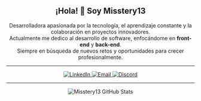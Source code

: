 <h2 align="center">¡Hola! 👋 Soy Misstery13</h2>

<p align="center">
Desarrolladora apasionada por la tecnología, el aprendizaje constante y la colaboración en proyectos innovadores.<br>
Actualmente me dedico al desarrollo de software, enfocándome en <strong>front-end</strong> y <strong>back-end</strong>.<br>
Siempre en búsqueda de nuevos retos y oportunidades para crecer profesionalmente.
</p>

---

<p align="center">
  <a href="https://www.linkedin.com/in/diana-melena-santander-60211924b/" target="_blank">
    <img src="https://img.shields.io/badge/LinkedIn-blue?logo=linkedin&style=for-the-badge" alt="LinkedIn"/>
  </a>
  <a href="mailto:diana.melena25@gmail.com">
    <img src="https://img.shields.io/badge/Email-red?logo=gmail&style=for-the-badge" alt="Email"/>
  </a>
  <a href="https://discord.gg/neFt9SdqrT" target="_blank">
    <img src="https://img.shields.io/badge/Discord-Join%20Server-5865F2?logo=discord&logoColor=white&style=for-the-badge" alt="Discord"/>
  </a>
</p>

---

<p align="center">
  <img src="https://github-readme-stats.vercel.app/api?username=Misstery13&show_icons=true&theme=radical" alt="Misstery13 GitHub Stats"/>
</p>